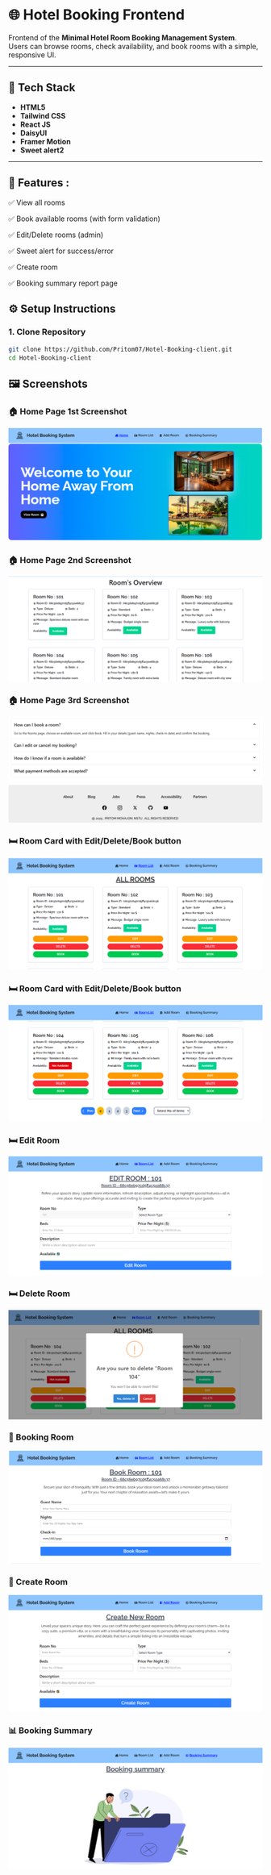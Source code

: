 # 🌐 Hotel Booking Frontend

Frontend of the **Minimal Hotel Room Booking Management System**.  
Users can browse rooms, check availability, and book rooms with a simple, responsive UI.

---

## 🚀 Tech Stack

- **HTML5**
- **Tailwind CSS**
- **React JS**
- **DaisyUI**
- **Framer Motion**
- **Sweet alert2**

---

## 📌 Features :

✅ View all rooms

✅ Book available rooms (with form validation)

✅ Edit/Delete rooms (admin)

✅ Sweet alert for success/error

✅ Create room

✅ Booking summary report page

## ⚙️ Setup Instructions

### 1. Clone Repository

```bash
git clone https://github.com/Pritom07/Hotel-Booking-client.git
cd Hotel-Booking-client
```

## 🖼️ Screenshots

### 🏠 Home Page 1st Screenshot

![Home Page 1](/screenshots/homepage1.PNG)

### 🏠 Home Page 2nd Screenshot

![Home Page 2](/screenshots/homepage2.PNG)

### 🏠 Home Page 3rd Screenshot

![Home Page 3](/screenshots/homepage3.PNG)

### 🛏️ Room Card with Edit/Delete/Book button

![Room List 1](/screenshots/Roomlist1.PNG)

### 🛏️ Room Card with Edit/Delete/Book button

![Room List 2](/screenshots/Roomlist2.PNG)

### 🛏️ Edit Room

![Edit Room](/screenshots/Editroom.PNG)

### 🛏️ Delete Room

![Delete Room](/screenshots/Deleteroom.PNG)

### 📖 Booking Room

![Booking Room](/screenshots/Bookroom.PNG)

### 📖 Create Room

![Create Room](/screenshots/Createroom.PNG)

### 📊 Booking Summary

![Booking Summary](/screenshots/Bookingsummary.PNG)
